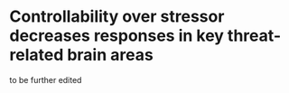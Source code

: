 # Controllability over stressor decreases responses in key threat-related brain areas

to be further edited
